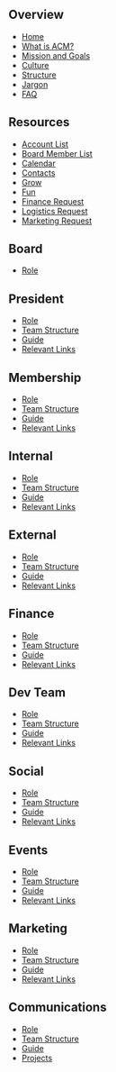 ## Overview
* [Home](https://github.com/acmucsd/wiki/wiki)
* [What is ACM?](https://github.com/acmucsd/acm-wiki/wiki/What-is-ACM%3F)
* [Mission and Goals](https://github.com/acmucsd/acm-wiki/wiki/Mission-and-Goals)
* [Culture](https://github.com/acmucsd/wiki/wiki/Culture)
* [Structure](https://github.com/acmucsd/wiki/wiki/Board-Structure)
* [Jargon](https://github.com/acmucsd/wiki/wiki/Jargon)
* [FAQ](https://github.com/acmucsd/wiki/wiki/Frequently-Asked-Questions)

## Resources
* [Account List](https://github.com/acmucsd/wiki/wiki/Account-List)
* [Board Member List](https://github.com/acmucsd/wiki/wiki/Board-Member-List)
* [Calendar](https://github.com/acmucsd/wiki/wiki/Calendar)
* [Contacts](https://github.com/acmucsd/wiki/wiki/Contacts)
* [Grow](https://github.com/acmucsd/wiki/wiki/Grow)
* [Fun](https://github.com/acmucsd/wiki/wiki/Fun)
* [Finance Request](https://github.com/acmucsd/wiki/wiki/Finance-Request)
* [Logistics Request](https://github.com/acmucsd/wiki/wiki/Logistics-Request)
* [Marketing Request](https://github.com/acmucsd/wiki/wiki/Marketing-Request)

## Board
* [Role](https://github.com/acmucsd/wiki/wiki/Board)

## President
* [Role](https://github.com/acmucsd/wiki/wiki/President)
* [Team Structure]()
* [Guide]()
* [Relevant Links]()

## Membership
* [Role](https://github.com/acmucsd/wiki/wiki/Membership)
* [Team Structure]()
* [Guide]()
* [Relevant Links]()

## Internal
* [Role](https://github.com/acmucsd/wiki/wiki/Internal)
* [Team Structure]()
* [Guide]()
* [Relevant Links]()

## External
* [Role](https://github.com/acmucsd/wiki/wiki/External)
* [Team Structure]()
* [Guide]()
* [Relevant Links]()

## Finance
* [Role](https://github.com/acmucsd/wiki/wiki/Finance)
* [Team Structure]()
* [Guide]()
* [Relevant Links]()

## Dev Team
* [Role](https://github.com/acmucsd/wiki/wiki/Dev-Team)
* [Team Structure]()
* [Guide]()
* [Relevant Links]()

## Social
* [Role](https://github.com/acmucsd/wiki/wiki/Social)
* [Team Structure]()
* [Guide]()
* [Relevant Links]()

## Events
* [Role](https://github.com/acmucsd/wiki/wiki/Events)
* [Team Structure]()
* [Guide]()
* [Relevant Links]()

## Marketing
* [Role](https://github.com/acmucsd/wiki/wiki/Marketing)
* [Team Structure]()
* [Guide]()
* [Relevant Links]()

## Communications
* [Role](https://github.com/acmucsd/wiki/wiki/Communications)
* [Team Structure]()
* [Guide]()
* [Projects]()